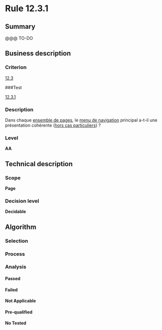 # Rule 12.3.1

## Summary

@@@ TO-DO

## Business description

### Criterion

[12.3](http://references.modernisation.gouv.fr/sites/default/files/RGAA3_RC2-1/referentiel_technique.htm#crit-12-3)

###Test

[12.3.1](http://references.modernisation.gouv.fr/sites/default/files/RGAA3_RC2-1/referentiel_technique.htm#test-12-3-1)

### Description

Dans chaque <a href="http://references.modernisation.gouv.fr/sites/default/files/RGAA3_RC2-1/glossaire.htm#mEnsemblePages">ensemble de pages</a>, le <a href="http://references.modernisation.gouv.fr/sites/default/files/RGAA3_RC2-1/glossaire.htm#mMenuNav">menu de navigation</a> principal a-t-il une pr&eacute;sentation coh&eacute;rente (<a href="http://references.modernisation.gouv.fr/sites/default/files/RGAA3_RC2-1/cas_particulier.htm#cpCrit12-" title="Cas particuliers pour le crit&egrave;re 12.3">hors cas particuliers</a>) ?

### Level

**AA**

## Technical description

### Scope

**Page**

### Decision level

**Decidable**

## Algorithm

### Selection

### Process

### Analysis

#### Passed

#### Failed

#### Not Applicable

#### Pre-qualified

#### No Tested 






